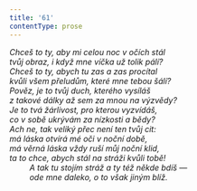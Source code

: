 ```yaml
---
title: '61'
contentType: prose
---
```


<section>

_Chceš to ty, aby mi celou noc v očích stál  
tvůj obraz, i když mne víčka už tolik pálí?  
Chceš to ty, abych tu zas a zas procítal  
kvůli všem přeludům, které mne tebou šálí?  
Pověz, je to tvůj duch, kterého vysíláš  
z takové dálky až sem za mnou na výzvědy?  
Je to tvá žárlivost, pro kterou vyzvídáš,  
co v sobě ukrývám za nízkosti a bědy?  
Ach ne, tak veliký přec není ten tvůj cit:  
má láska otvírá mé oči v noční době,  
má věrná láska vždy ruší můj noční klid,  
ta to chce, abych stál na stráži kvůli tobě!  
         A tak tu stojím stráž a ty též někde bdíš —  
         ode mne daleko, o to však jiným blíž._

</section>
